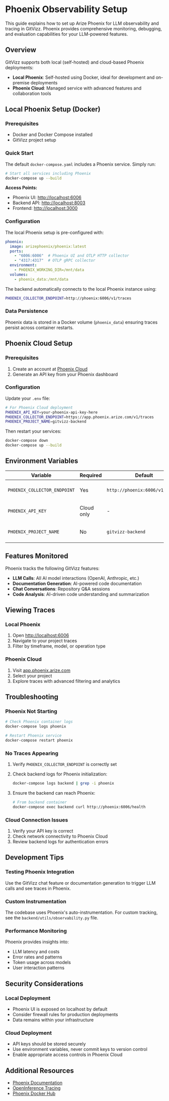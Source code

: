 # Phoenix Observability Setup

This guide explains how to set up Arize Phoenix for LLM observability and tracing in GitVizz. Phoenix provides comprehensive monitoring, debugging, and evaluation capabilities for your LLM-powered features.

## Overview

GitVizz supports both local (self-hosted) and cloud-based Phoenix deployments:

- **Local Phoenix**: Self-hosted using Docker, ideal for development and on-premise deployments
- **Phoenix Cloud**: Managed service with advanced features and collaboration tools

## Local Phoenix Setup (Docker)

### Prerequisites

- Docker and Docker Compose installed
- GitVizz project setup

### Quick Start

The default `docker-compose.yaml` includes a Phoenix service. Simply run:

```bash
# Start all services including Phoenix
docker-compose up --build
```

**Access Points:**
- Phoenix UI: [http://localhost:6006](http://localhost:6006)
- Backend API: [http://localhost:8003](http://localhost:8003)
- Frontend: [http://localhost:3000](http://localhost:3000)

### Configuration

The local Phoenix setup is pre-configured with:

```yaml
phoenix:
  image: arizephoenix/phoenix:latest
  ports:
    - "6006:6006"  # Phoenix UI and OTLP HTTP collector
    - "4317:4317"  # OTLP gRPC collector
  environment:
    - PHOENIX_WORKING_DIR=/mnt/data
  volumes:
    - phoenix_data:/mnt/data
```

The backend automatically connects to the local Phoenix instance using:
```bash
PHOENIX_COLLECTOR_ENDPOINT=http://phoenix:6006/v1/traces
```

### Data Persistence

Phoenix data is stored in a Docker volume (`phoenix_data`) ensuring traces persist across container restarts.

## Phoenix Cloud Setup

### Prerequisites

1. Create an account at [Phoenix Cloud](https://app.phoenix.arize.com)
2. Generate an API key from your Phoenix dashboard

### Configuration

Update your `.env` file:

```bash
# For Phoenix Cloud deployment
PHOENIX_API_KEY=your-phoenix-api-key-here
PHOENIX_COLLECTOR_ENDPOINT=https://app.phoenix.arize.com/v1/traces
PHOENIX_PROJECT_NAME=gitvizz-backend
```

Then restart your services:

```bash
docker-compose down
docker-compose up --build
```

## Environment Variables

| Variable | Required | Default | Description |
|----------|----------|---------|-------------|
| `PHOENIX_COLLECTOR_ENDPOINT` | Yes | `http://phoenix:6006/v1/traces` | Phoenix collector endpoint |
| `PHOENIX_API_KEY` | Cloud only | - | API key for Phoenix Cloud |
| `PHOENIX_PROJECT_NAME` | No | `gitvizz-backend` | Project name in Phoenix |

## Features Monitored

Phoenix tracks the following GitVizz features:

- **LLM Calls**: All AI model interactions (OpenAI, Anthropic, etc.)
- **Documentation Generation**: AI-powered code documentation
- **Chat Conversations**: Repository Q&A sessions
- **Code Analysis**: AI-driven code understanding and summarization

## Viewing Traces

### Local Phoenix

1. Open [http://localhost:6006](http://localhost:6006)
2. Navigate to your project traces
3. Filter by timeframe, model, or operation type

### Phoenix Cloud

1. Visit [app.phoenix.arize.com](https://app.phoenix.arize.com)
2. Select your project
3. Explore traces with advanced filtering and analytics

## Troubleshooting

### Phoenix Not Starting

```bash
# Check Phoenix container logs
docker-compose logs phoenix

# Restart Phoenix service
docker-compose restart phoenix
```

### No Traces Appearing

1. Verify `PHOENIX_COLLECTOR_ENDPOINT` is correctly set
2. Check backend logs for Phoenix initialization:
   ```bash
   docker-compose logs backend | grep -i phoenix
   ```

3. Ensure the backend can reach Phoenix:
   ```bash
   # From backend container
   docker-compose exec backend curl http://phoenix:6006/health
   ```

### Cloud Connection Issues

1. Verify your API key is correct
2. Check network connectivity to Phoenix Cloud
3. Review backend logs for authentication errors

## Development Tips

### Testing Phoenix Integration

Use the GitVizz chat feature or documentation generation to trigger LLM calls and see traces in Phoenix.

### Custom Instrumentation

The codebase uses Phoenix's auto-instrumentation. For custom tracking, see the `backend/utils/observability.py` file.

### Performance Monitoring

Phoenix provides insights into:
- LLM latency and costs
- Error rates and patterns
- Token usage across models
- User interaction patterns

## Security Considerations

### Local Deployment
- Phoenix UI is exposed on localhost by default
- Consider firewall rules for production deployments
- Data remains within your infrastructure

### Cloud Deployment
- API keys should be stored securely
- Use environment variables, never commit keys to version control
- Enable appropriate access controls in Phoenix Cloud

## Additional Resources

- [Phoenix Documentation](https://arize.com/docs/phoenix)
- [OpenInference Tracing](https://github.com/Arize-ai/openinference)
- [Phoenix Docker Hub](https://hub.docker.com/r/arizephoenix/phoenix)
